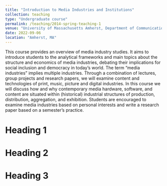 ```yaml
---
title: "Introduction to Media Industries and Institutions"
collection: teaching
type: "Undergraduate course"
permalink: /teaching/2014-spring-teaching-1
venue: "University of Massachusetts Amherst, Department of Communication"
date: 2022-09-06
location: "Amherst, MA"
---
```


This course provides an overview of media industry studies. It aims to introduce students to the analytical frameworks and main topics about the structure and economics of media industries, debating their implications for social inclusion and democracy in today’s world. The term “media industries” implies multiple industries. Through a combination of lectures, group projects and research papers, we will examine content and technologies of print, music, picture and digital industries. In this course we will discuss how and why contemporary media hardware, software, and content are situated within (historical) industrial structures of production, distribution, aggregation, and exhibition. Students are encouraged to examine media industries based on personal interests and write a research paper based on a semester’s practice.

Heading 1
======

Heading 2
======

Heading 3
======
